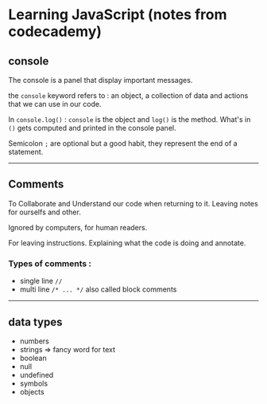 # Learning JavaScript (notes from codecademy)

## console

The console is a panel that display important messages.

the `console` keyword refers to : an object, a collection of data and actions that we can use in our code.

In `console.log()` : `console` is the object and `log()` is the method.
What's in `()` gets computed and printed in the console panel.

Semicolon `;` are optional but a good habit, they represent the end of a statement.

---

## Comments

To Collaborate and Understand our code when returning to it.
Leaving notes for ourselfs and other.

Ignored by computers, for human readers.

For leaving instructions. Explaining what the code is doing and annotate.

### Types of comments :
- single line `//`
-  multi line `/* ... */` also called block comments


--- --------------------------------

## data types

- numbers
- strings
    => fancy word for text
- boolean
- null
- undefined
- symbols
- objects